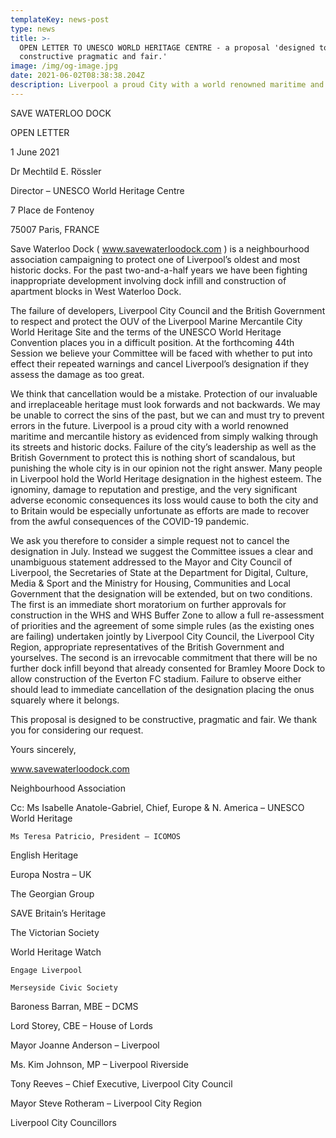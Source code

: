 ```yaml
---
templateKey: news-post
type: news
title: >-
  OPEN LETTER TO UNESCO WORLD HERITAGE CENTRE - a proposal 'designed to be
  constructive pragmatic and fair.'
image: /img/og-image.jpg
date: 2021-06-02T08:38:38.204Z
description: Liverpool a proud City with a world renowned maritime and mercantile history.
---
```

SAVE WATERLOO DOCK



OPEN LETTER



1 June 2021





Dr Mechtild E. Rössler

Director – UNESCO World Heritage Centre

7 Place de Fontenoy

75007 Paris, FRANCE



Save Waterloo Dock ( www.savewaterloodock.com ) is a neighbourhood association campaigning to protect one of Liverpool’s oldest and most historic docks. For the past two-and-a-half years we have been fighting inappropriate development involving dock infill and construction of apartment blocks in West Waterloo Dock.



The failure of developers, Liverpool City Council and the British Government to respect and protect the OUV of the Liverpool Marine Mercantile City World Heritage Site and the terms of the UNESCO World Heritage Convention places you in a difficult position. At the forthcoming 44th Session we believe your Committee will be faced with whether to put into effect their repeated warnings and cancel Liverpool’s designation if they assess the damage as too great.



We think that cancellation would be a mistake. Protection of our invaluable and irreplaceable heritage must look forwards and not backwards. We may be unable to correct the sins of the past, but we can and must try to prevent errors in the future. Liverpool is a proud city with a world renowned maritime and mercantile history as evidenced from simply walking through its streets and historic docks. Failure of the city’s leadership as well as the British Government to protect this is nothing short of scandalous, but punishing the whole city is in our opinion not the right answer. Many people in Liverpool hold the World Heritage designation in the highest esteem. The ignominy, damage to reputation and prestige, and the very significant adverse economic consequences its loss would cause to both the city and to Britain would be especially unfortunate as efforts are made to recover from the awful consequences of the COVID-19 pandemic. 



We ask you therefore to consider a simple request not to cancel the designation in July. Instead we suggest the Committee issues a clear and unambiguous statement addressed to the Mayor and City Council of Liverpool, the Secretaries of State at the Department for Digital, Culture, Media & Sport and the Ministry for Housing, Communities and Local Government that the designation will be extended, but on two conditions. The first is an immediate short moratorium on further approvals for construction in the WHS and WHS Buffer Zone to allow a full re-assessment of priorities and the agreement of some simple rules (as the existing ones are failing) undertaken jointly by Liverpool City Council, the Liverpool City Region, appropriate representatives of the British Government and yourselves. The second is an irrevocable commitment that there will be no further dock infill beyond that already consented for Bramley Moore Dock to allow construction of the Everton FC stadium. Failure to observe either should lead to immediate cancellation of the designation placing the onus squarely where it belongs.



This proposal is designed to be constructive, pragmatic and fair.  We thank you for considering our request.



Yours sincerely,



www.savewaterloodock.com

Neighbourhood Association



Cc: 	Ms Isabelle Anatole-Gabriel, Chief, Europe & N. America – UNESCO World Heritage

	Ms Teresa Patricio, President – ICOMOS



English Heritage

Europa Nostra – UK

The Georgian Group

SAVE Britain’s Heritage

The Victorian Society

World Heritage Watch



	Engage Liverpool

	Merseyside Civic Society



Baroness Barran, MBE – DCMS

Lord Storey, CBE – House of Lords



Mayor Joanne Anderson – Liverpool

Ms. Kim Johnson, MP – Liverpool Riverside

Tony Reeves – Chief Executive, Liverpool City Council

Mayor Steve Rotheram – Liverpool City Region

Liverpool City Councillors
